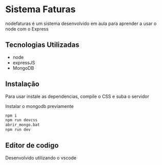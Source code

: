 # Sistema Faturas

nodefaturas é um sistema desenvolvido em aula para aprender a usar o node com o Express

## Tecnologias Utilizadas

- node
- expressJS
- MongoDB

## Instalação

Para usar instale as dependencias, compile o CSS e suba o servidor

Instalar o mongodb previamente

```sh
npm i
npm run devcss
abrir_mongo.bat
npm run dev
```

## Editor de codigo

Desenvolvido utilizando o vscode
